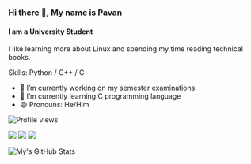 ### Hi there 👋, My name is Pavan
#### I am a University Student
I like learning more about Linux and spending my time reading technical books.

Skills: Python / C++ / C

- 🔭 I’m currently working on my semester examinations 
- 🌱 I’m currently learning C programming language 
- 😄 Pronouns: He/Him 

![Profile views](https://gpvc.arturio.dev/gpk2000)

![](https://img.shields.io/badge/OS-Arch_Linux-informational?style=flat&logo=Arch-Linux) ![](https://img.shields.io/badge/Packages-960-informational?style=flat&logo=Buffer) ![](https://img.shields.io/badge/Shell-zsh_5.8-informational?style=flat&logo=GNU-Bash)


![My's GitHub Stats](https://github-readme-stats.vercel.app/api?username=gpk2000&show_icons=true&theme=radical)

  
